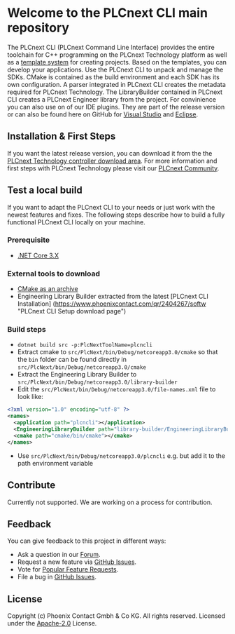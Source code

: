 # Welcome to the PLCnext CLI main repository

The PLCnext CLI (PLCnext Command Line Interface) provides the entire toolchain for C++ programming on the PLCnext Technology platform as well as a [template system](link_zum_Template_System) for creating projects. Based on the templates, you can develop your applications. Use the PLCnext CLI to unpack and manage the SDKs. CMake is contained as the build environment and each SDK has its own configuration. A parser integrated in PLCnext CLI creates the metadata required for PLCnext Technology. The LibraryBuilder contained in PLCnext CLI creates a PLCnext Engineer li­brary from the project. For convinience you can also use on of our IDE plugins. They are part of the release version or can also be found here on GitHub for [Visual Studio]() and [Eclipse]().

## Installation & First Steps

If you want the latest release version, you can download it from the the [PLCnext Technology controller download area](https://www.phoenixcontact.com/qr/2404267/softw).
For more information and first steps with PLCnext Technology please visit our [PLCnext Community](https://www.plcnext-community.net/en/hn-knowledge-base/hn-get-started/hn-get-started-programming.html).

## Test a local build

If you want to adapt the PLCnext CLI to your needs or just work with the newest features and fixes. The following steps describe how to build a fully functional PLCnext CLI locally on your machine.

### Prerequisite

- [.NET Core 3.X](https://dotnet.microsoft.com/download/dotnet-core ".NET Core 3.X")

### External tools to download

- [CMake as an archive](https://cmake.org/download/ "CMake as an archive")
- Engineering Library Builder extracted from the latest [PLCnext CLI Installation] (https://www.phoenixcontact.com/qr/2404267/softw "PLCnext CLI Setup download page")

### Build steps

- `dotnet build src -p:PlcNextToolName=plcncli`
- Extract cmake to `src/PlcNext/bin/Debug/netcoreapp3.0/cmake` so that the `bin` folder can be found directly in `src/PlcNext/bin/Debug/netcoreapp3.0/cmake`
- Extract the Engineering Library Builder to `src/PlcNext/bin/Debug/netcoreapp3.0/library-builder`
- Edit the `src/PlcNext/bin/Debug/netcoreapp3.0/file-names.xml` file to look like:

```xml
<?xml version="1.0" encoding="utf-8" ?>
<names>
  <application path="plcncli"></application>
  <EngineeringLibraryBuilder path="library-builder/EngineeringLibraryBuilder"></EngineeringLibraryBuilder>
  <cmake path="cmake/bin/cmake"></cmake>
</names>
```

- Use `src/PlcNext/bin/Debug/netcoreapp3.0/plcncli` e.g. but add it to the path environment variable

## Contribute

Currently not supported. We are working on a process for contribution.

## Feedback

You can give feedback to this project in different ways:

- Ask a question in our [Forum](https://www.plcnext-community.net/index.php?option=com_easydiscuss&view=categories&Itemid=221&lang=en).
- Request a new feature via [GitHub Issues](https://github.com/PLCnext/PLCnext_CLI/issues).
- Vote for [Popular Feature Requests](https://github.com/PLCnext/PLCnext_CLI/issues?q=is%3Aopen+is%3Aissue+label%3Afeature-request+sort%3Areactions-%2B1-desc).
- File a bug in [GitHub Issues](https://github.com/PLCnext/PLCnext_CLI/issues).

## License

Copyright (c) Phoenix Contact Gmbh & Co KG. All rights reserved.
Licensed under the [Apache-2.0](LICENSE) License.